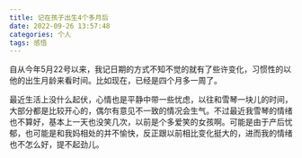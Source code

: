 ```yaml
---
title: 记在孩子出生4个多月后
date: 2022-09-26 13:57:48
categories: 个人
tags: 感悟
---
```


自从今年5月22号以来，我记日期的方式不知不觉的就有了些许变化，习惯性的以他的出生月龄来看时间。比如现在，已经是四个月多一周了。

最近生活上没什么起伏，心情也是平静中带一些忧虑，以往和雪琴一块儿的时间，大部分都是比较开心的，偶尔有意见不一致的情况会生气。不过最近我雪琴的情绪也不算好，基本上一天也没笑几次，以前是个多爱笑的女孩啊。可能是由于产后忧郁，也可能是和我妈相处的并不愉快，反正跟以前相比变化挺大的，进而我的情绪也不怎么好，提不起劲儿。


